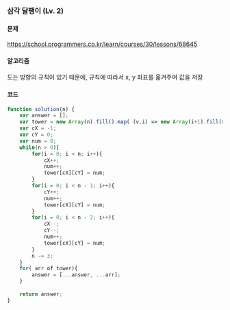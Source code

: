 ### 삼각 달팽이 (Lv. 2)

#### 문제
https://school.programmers.co.kr/learn/courses/30/lessons/68645

#### 알고리즘
도는 방향의 규칙이 있기 때문에, 규칙에 따라서 x, y 좌표를 옮겨주며 값을 저장

#### 코드
```js
function solution(n) {
    var answer = [];
    var tower = new Array(n).fill().map( (v,i) => new Array(i+1).fill(0) );
    var cX = -1;
    var cY = 0;
    var num = 0;
    while(n > 0){
        for(i = 0; i < n; i++){
            cX++;
            num++;
            tower[cX][cY] = num;
        }
        for(i = 0; i < n - 1; i++){
            cY++;
            num++;
            tower[cX][cY] = num;
        }
        for(i = 0; i < n - 2; i++){
            cX--;
            cY--;
            num++;
            tower[cX][cY] = num;
        }
        n -= 3;
    }
    for( arr of tower){
        answer = [...answer, ...arr];
    }
    
    return answer;
}
```
